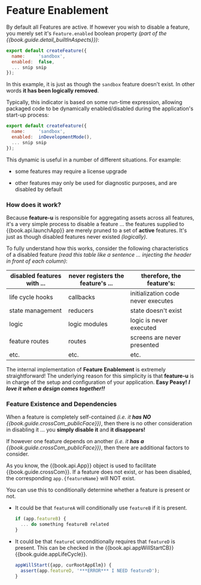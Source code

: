 # Feature Enablement

By default all Features are active.  If however you wish to disable a
feature, you merely set it's `Feature.enabled` boolean property _(part
of the {{book.guide.detail_builtInAspects}})_:

```js
export default createFeature({
  name:     'sandbox',
  enabled:  false,
  ... snip snip
});
```

In this example, it is just as though the `sandbox` feature doesn't
exist.  In other words **it has been logically removed**.

Typically, this indicator is based on some run-time expression,
allowing packaged code to be dynamically enabled/disabled during the
application's start-up process:

```js
export default createFeature({
  name:     'sandbox',
  enabled:  inDevelopmentMode(),
  ... snip snip
});
```

This dynamic is useful in a number of different situations. For
example:

- some features may require a license upgrade

- other features may only be used for diagnostic purposes, and are
  disabled by default


### How does it work?

Because **feature-u** is responsible for aggregating assets across all
features, it's a very simple process to disable a feature ... the
features supplied to {{book.api.launchApp}} are merely pruned to a set
of **active** features.  It's just as though disabled features never
existed _(logically)_.

To fully understand how this works, consider the following
characteristics of a disabled feature _(read this table like a
sentence ... injecting the header in front of each column)_:

disabled features with ... | never registers the feature's ... | therefore, the feature's:
---                        | ---                               | ---
life cycle hooks           | callbacks                         | initialization code never executes
state management           | reducers                          | state doesn't exist
logic                      | logic modules                     | logic is never executed
feature routes             | routes                            | screens are never presented
etc.                       | etc.                              | etc.

The internal implementation of **Feature Enablement** is extremely
straightforward!  The underlying reason for this simplicity is that
**feature-u** is in charge of the setup and configuration of your
application.  **Easy Peasy!** _**I love it when a design comes
together!!**_


### Feature Existence and Dependencies

When a feature is completely self-contained _(i.e. it **has NO**
{{book.guide.crossCom_publicFace}})_, then there is no other
consideration in disabling it ... you **simply disable it** and **it
disappears!**

If however one feature depends on another _(i.e. it **has a**
{{book.guide.crossCom_publicFace}})_, then there are additional
factors to consider.

As you know, the {{book.api.App}} object is used to facilitate
{{book.guide.crossCom}}.  If a feature does not exist, or has been
disabled, the corresponding `app.{featureName}` will NOT exist.

You can use this to conditionally determine whether a feature is
present or not.

- It could be that `featureA` will conditionally use `featureB` if it
  is present.

  ```js
  if (app.featureB) {
    ... do something featureB related
  }
  ```

- It could be that `featureC` unconditionally requires that `featureD`
  is present.  This can be checked in the {{book.api.appWillStartCB}}
  {{book.guide.appLifeCycle}}.

  ```js
  appWillStart({app, curRootAppElm}) {
    assert(app.featureD, '***ERROR*** I NEED featureD');
  }
  ```

